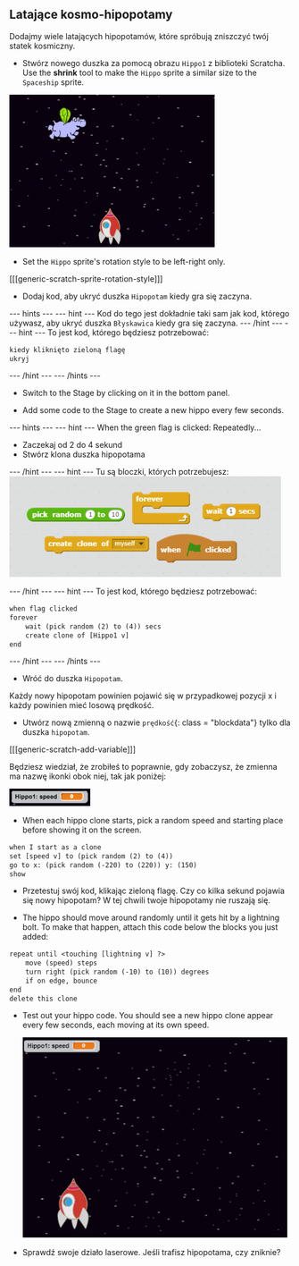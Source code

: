 ## Latające kosmo-hipopotamy

Dodajmy wiele latających hipopotamów, które spróbują zniszczyć twój statek kosmiczny.

+ Stwórz nowego duszka za pomocą obrazu `Hippo1` z biblioteki Scratcha. Use the **shrink** tool to make the `Hippo` sprite a similar size to the `Spaceship` sprite.

![zrzut ekranu](images/invaders-hippo.png)

+ Set the `Hippo` sprite's rotation style to be left-right only.

[[[generic-scratch-sprite-rotation-style]]]

+ Dodaj kod, aby ukryć duszka `Hipopotam` kiedy gra się zaczyna.

\--- hints \--- \--- hint \--- Kod do tego jest dokładnie taki sam jak kod, którego używasz, aby ukryć duszka `Błyskawica` kiedy gra się zaczyna. \--- /hint \--- \--- hint \--- To jest kod, którego będziesz potrzebować:

```blocks
kiedy kliknięto zieloną flagę
ukryj
```

\--- /hint \--- \--- /hints \---

+ Switch to the Stage by clicking on it in the bottom panel.

+ Add some code to the Stage to create a new hippo every few seconds.

\--- hints \--- \--- hint \--- When the green flag is clicked: Repeatedly...

+ Zaczekaj od 2 do 4 sekund
+ Stwórz klona duszka hipopotama

\--- /hint \--- \--- hint \--- Tu są bloczki, których potrzebujesz: ![Clone hippo hint](images/clone-hippo-hint.png)

\--- /hint \--- \--- hint \--- To jest kod, którego będziesz potrzebować:

```blocks
when flag clicked
forever
    wait (pick random (2) to (4)) secs
    create clone of [Hippo1 v]
end
```

\--- /hint \--- \--- /hints \---

+ Wróć do duszka `Hipopotam`.

Każdy nowy hipopotam powinien pojawić się w przypadkowej pozycji x i każdy powinien mieć losową prędkość.

+ Utwórz nową zmienną o nazwie `prędkość`{: class = "blockdata"} tylko dla duszka `hipopotam`.

[[[generic-scratch-add-variable]]]

Będziesz wiedział, że zrobiłeś to poprawnie, gdy zobaczysz, że zmienna ma nazwę ikonki obok niej, tak jak poniżej:

![zrzut ekranu](images/invaders-var-test.png)

+ When each hippo clone starts, pick a random speed and starting place before showing it on the screen.

```blocks
when I start as a clone
set [speed v] to (pick random (2) to (4))
go to x: (pick random (-220) to (220)) y: (150)
show
```

+ Przetestuj swój kod, klikając zieloną flagę. Czy co kilka sekund pojawia się nowy hipopotam? W tej chwili twoje hipopotamy nie ruszają się.

+ The hippo should move around randomly until it gets hit by a lightning bolt. To make that happen, attach this code below the blocks you just added:

```blocks
repeat until <touching [lightning v] ?>
    move (speed) steps
    turn right (pick random (-10) to (10)) degrees
    if on edge, bounce
end
delete this clone
```

+ Test out your hippo code. You should see a new hippo clone appear every few seconds, each moving at its own speed.
    
    ![zrzut ekranu](images/hippo-clones.gif)

+ Sprawdź swoje działo laserowe. Jeśli trafisz hipopotama, czy zniknie?